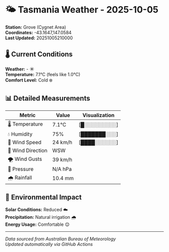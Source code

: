 # 🌤️ Tasmania Weather - 2025-10-05

**Station:** Grove (Cygnet Area)  
**Coordinates:** -43.1647,147.0584  
**Last Updated:** 20251005210000

## 🌡️ Current Conditions

**Weather:** - ☀️  
**Temperature:** 7.1°C (feels like 1.0°C)  
**Comfort Level:** Cold ❄️

## 📊 Detailed Measurements

| Metric | Value | Visualization |
|--------|-------|---------------|
| 🌡️ Temperature | 7.1°C | [█░░░░░░░░░] |
| 💧 Humidity | 75% | [███████░░░] |
| 💨 Wind Speed | 24 km/h | [████░░░░░░] |
| 🧭 Wind Direction | WSW | |
| 🌪️ Wind Gusts | 39 km/h | |
| 🔽 Pressure | N/A hPa | |
| 🌧️ Rainfall | 10.4 mm | |

## 🌱 Environmental Impact

**Solar Conditions:** Reduced ☁️  
**Precipitation:** Natural irrigation 🌧️  
**Energy Usage:** Comfortable 😌

---
*Data sourced from Australian Bureau of Meteorology*  
*Updated automatically via GitHub Actions*
